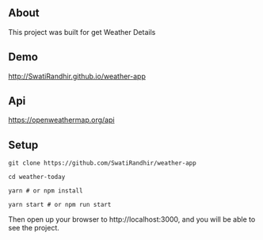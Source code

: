  

## About
This project was built for get Weather Details


## Demo 

 http://SwatiRandhir.github.io/weather-app

## Api

https://openweathermap.org/api

## Setup

`git clone https://github.com/SwatiRandhir/weather-app`

`cd weather-today`

`yarn # or npm install`

`yarn start # or npm run start`

Then open up your browser to http://localhost:3000, and you will be able to see the project.
